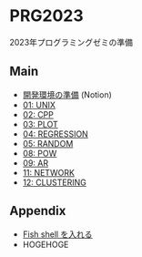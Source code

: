 # PRG2023

2023年プログラミングゼミの準備

## Main

- [開発環境の準備](https://sobaco.notion.site/PRG-d4fa7093ab8f4977a243abe965f600a3) (Notion)
- [01: UNIX](/01_UNIX)
- [02: CPP](/02_CPP)
- [03: PLOT](/03_PLOT)
- [04: REGRESSION](/04_REGRESSION)
- [05: RANDOM](/05_RANDOM)
- [08: POW](/08_POW)
- [09: AR](/09_AR)
- [11: NETWORK](/11_NETWORK)
- [12: CLUSTERING](/12_CLUSTERING/)


## Appendix

- [Fish shell を入れる](/00_FISH)
- HOGEHOGE
